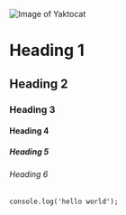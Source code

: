 ![Image of Yaktocat](https://octodex.github.com/images/yaktocat.png)
# Heading 1
## Heading 2
### Heading 3
#### Heading 4
##### Heading 5
###### Heading 6
```
console.log('hello world');
```
